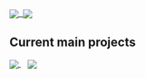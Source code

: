 

<a href="#">
  <img align="center" src="https://github-readme-stats.vercel.app/api?username=PieKing1215&theme=onedark&hide=prs&show_icons=true&hide_rank=true&count_private=true" />&nbsp;
</a>
<a href="#">
  <img align="center" src="https://github-readme-stats.vercel.app/api/top-langs/?username=PieKing1215&layout=compact&theme=onedark&langs_count=6" />
</a>

## Current main projects

<a href="https://github.com/PieKing1215/FallingSandSurvival">
  <img align="center" src="https://github-readme-stats.vercel.app/api/pin/?username=PieKing1215&repo=FallingSandSurvival&theme=onedark" />
</a>&nbsp;&nbsp;
<a href="https://github.com/PieKing1215/InvMove">
  <img align="center" src="https://github-readme-stats.vercel.app/api/pin/?username=PieKing1215&repo=InvMove&theme=onedark" />
</a>

<!--
**PieKing1215/PieKing1215** is a ✨ _special_ ✨ repository because its `README.md` (this file) appears on your GitHub profile.

Here are some ideas to get you started:

- 🔭 I’m currently working on ...
- 🌱 I’m currently learning ...
- 👯 I’m looking to collaborate on ...
- 🤔 I’m looking for help with ...
- 💬 Ask me about ...
- 📫 How to reach me: ...
- 😄 Pronouns: ...
- ⚡ Fun fact: ...
-->
